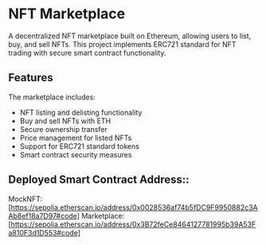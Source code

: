 # NFT Marketplace

A decentralized NFT marketplace built on Ethereum, allowing users to list, buy, and sell NFTs. This project implements ERC721 standard for NFT trading with secure smart contract functionality.

## Features

The marketplace includes:

- NFT listing and delisting functionality
- Buy and sell NFTs with ETH
- Secure ownership transfer
- Price management for listed NFTs
- Support for ERC721 standard tokens
- Smart contract security measures

## Deployed Smart Contract Address::
MockNFT: [https://sepolia.etherscan.io/address/0x0028536af74b5fDC9F9950882c3AAb8ef18a7D97#code]
Marketplace: [https://sepolia.etherscan.io/address/0x3B72feCe8464127781995b39A53Fa810F3d1D553#code]
